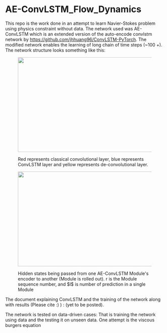 # AE-ConvLSTM_Flow_Dynamics

This repo is the work done in an attempt to learn Navier-Stokes problem using physics constraint without data. The network used was AE-ConvLSTM which is an extended version of the auto-encode convlstm network by https://github.com/jhhuang96/ConvLSTM-PyTorch. The modified network enables the learning of long chain of time steps (~100 +). The network structure looks something like this:

<figure>
  <p align="center">
  <img width="600" height="300"
  src="https://github.com/kakkapriyesh/AE-ConvLSTM_Flow_Dynamics/blob/main/AE-ConvLSTM.PNG">
  <figcaption>
    Red represents classical convolutional layer, blue represents ConvLSTM layer and yellow represents de-convolutional layer.
    </figcaption>
   </p>
</figure>

<figure>
  <p align="center">
  <img width="600" height="300"
  src="https://github.com/kakkapriyesh/AE-ConvLSTM_Flow_Dynamics/blob/main/AE-ConvLSTM_Rollout.PNG.PNG">
  <figcaption>
    Hidden states being passed from one AE-ConvLSTM Module's encoder to another (Module is rolled out). r is the Module sequence number, and $l$ is number of prediction in a single Module
    </figcaption>
   </p>
</figure>



The document explaining ConvLSTM and the training of the network along with results (Please cite :) ) : (yet to be posted).

The network is tested on data-driven cases: That is training the network using data and the testing it on unseen data. One attempt is the viscous burgers equation 
